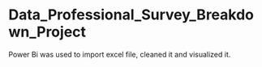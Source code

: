 # Data_Professional_Survey_Breakdown_Project
Power Bi was used to import excel file, cleaned it and visualized it.

